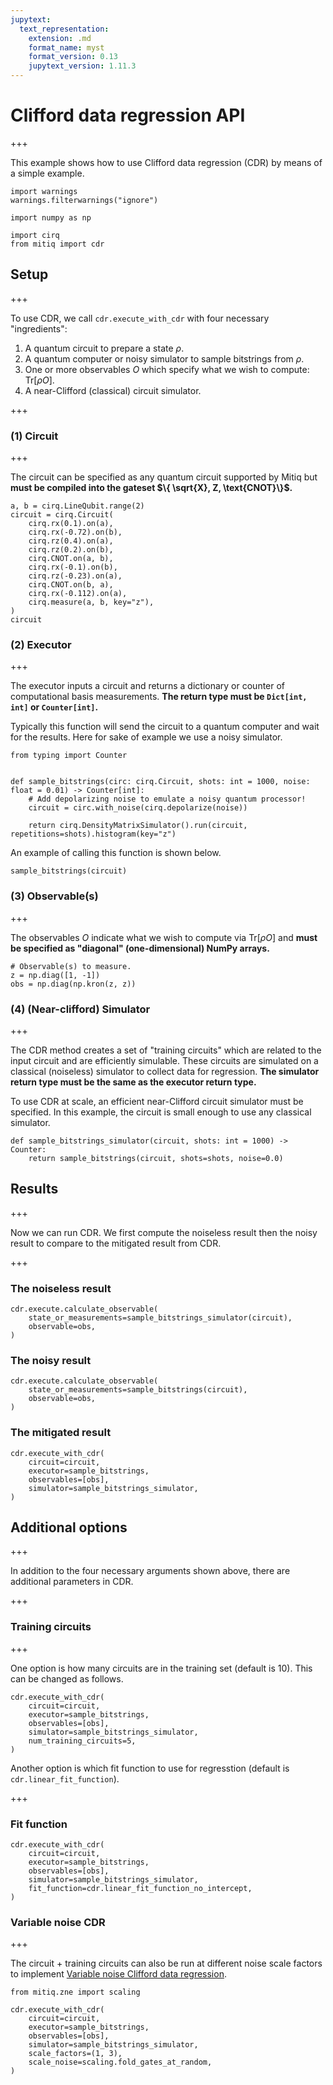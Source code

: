 ```yaml
---
jupytext:
  text_representation:
    extension: .md
    format_name: myst
    format_version: 0.13
    jupytext_version: 1.11.3
---
```


# Clifford data regression API

+++

This example shows how to use Clifford data regression (CDR) by means of a simple example.

```{code-cell} ipython3
import warnings
warnings.filterwarnings("ignore")

import numpy as np

import cirq
from mitiq import cdr
```

## Setup

+++

To use CDR, we call `cdr.execute_with_cdr` with four necessary "ingredients":

1. A quantum circuit to prepare a state $\rho$.
1. A quantum computer or noisy simulator to sample bitstrings from $\rho$.
1. One or more observables $O$ which specify what we wish to compute: $\text{Tr} [ \rho O ]$.
1. A near-Clifford (classical) circuit simulator.

+++

### (1) Circuit

+++

The circuit can be specified as any quantum circuit supported by Mitiq but **must be compiled into the gateset $\{ \sqrt{X}, Z, \text{CNOT}\}$.**

```{code-cell} ipython3
a, b = cirq.LineQubit.range(2)
circuit = cirq.Circuit(
    cirq.rx(0.1).on(a),
    cirq.rx(-0.72).on(b),
    cirq.rz(0.4).on(a),
    cirq.rz(0.2).on(b),
    cirq.CNOT.on(a, b),
    cirq.rx(-0.1).on(b),
    cirq.rz(-0.23).on(a),
    cirq.CNOT.on(b, a),
    cirq.rx(-0.112).on(a),
    cirq.measure(a, b, key="z"),
)
circuit
```

### (2) Executor

+++

The executor inputs a circuit and returns a dictionary or counter of computational basis measurements. **The return type must be `Dict[int, int]` or `Counter[int]`.** 

Typically this function will send the circuit to a quantum computer and wait for the results. Here for sake of example we use a noisy simulator.

```{code-cell} ipython3
from typing import Counter


def sample_bitstrings(circ: cirq.Circuit, shots: int = 1000, noise: float = 0.01) -> Counter[int]:
    # Add depolarizing noise to emulate a noisy quantum processor!
    circuit = circ.with_noise(cirq.depolarize(noise))
    
    return cirq.DensityMatrixSimulator().run(circuit, repetitions=shots).histogram(key="z")
```

An example of calling this function is shown below.

```{code-cell} ipython3
sample_bitstrings(circuit)
```

### (3) Observable(s)

+++

The observables $O$ indicate what we wish to compute via $\text{Tr} [ \rho O ]$ and **must be specified as "diagonal" (one-dimensional) NumPy arrays.**

```{code-cell} ipython3
# Observable(s) to measure.
z = np.diag([1, -1])
obs = np.diag(np.kron(z, z))
```

### (4) (Near-clifford) Simulator

+++

The CDR method creates a set of "training circuits" which are related to the input circuit and are efficiently simulable. These circuits are simulated on a classical (noiseless) simulator to collect data for regression. **The simulator return type must be the same as the executor return type.**

To use CDR at scale, an efficient near-Clifford circuit simulator must be specified. In this example, the circuit is small enough to use any classical simulator.

```{code-cell} ipython3
def sample_bitstrings_simulator(circuit, shots: int = 1000) -> Counter:
    return sample_bitstrings(circuit, shots=shots, noise=0.0)
```

## Results

+++

Now we can run CDR. We first compute the noiseless result then the noisy result to compare to the mitigated result from CDR.

+++

### The noiseless result

```{code-cell} ipython3
cdr.execute.calculate_observable(
    state_or_measurements=sample_bitstrings_simulator(circuit),
    observable=obs,
)
```

### The noisy result

```{code-cell} ipython3
cdr.execute.calculate_observable(
    state_or_measurements=sample_bitstrings(circuit),
    observable=obs,
)
```

### The mitigated result

```{code-cell} ipython3
cdr.execute_with_cdr(
    circuit=circuit,
    executor=sample_bitstrings,
    observables=[obs],
    simulator=sample_bitstrings_simulator,
)
```

## Additional options

+++

In addition to the four necessary arguments shown above, there are additional parameters in CDR.

+++

### Training circuits

+++

One option is how many circuits are in the training set (default is 10). This can be changed as follows.

```{code-cell} ipython3
cdr.execute_with_cdr(
    circuit=circuit,
    executor=sample_bitstrings,
    observables=[obs],
    simulator=sample_bitstrings_simulator,
    num_training_circuits=5,
)
```

Another option is which fit function to use for regresstion (default is `cdr.linear_fit_function`).

+++

### Fit function

```{code-cell} ipython3
cdr.execute_with_cdr(
    circuit=circuit,
    executor=sample_bitstrings,
    observables=[obs],
    simulator=sample_bitstrings_simulator,
    fit_function=cdr.linear_fit_function_no_intercept,
)
```

### Variable noise CDR

+++

The circuit + training circuits can also be run at different noise scale factors to implement [Variable noise Clifford data regression](https://arxiv.org/abs/2011.01157).

```{code-cell} ipython3
from mitiq.zne import scaling

cdr.execute_with_cdr(
    circuit=circuit,
    executor=sample_bitstrings,
    observables=[obs],
    simulator=sample_bitstrings_simulator,
    scale_factors=(1, 3),
    scale_noise=scaling.fold_gates_at_random,
)
```
